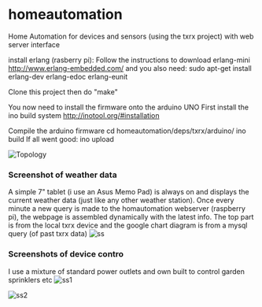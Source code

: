 homeautomation
==============

Home Automation for devices and sensors (using the txrx project) with web server interface 

install erlang (rasberry pi):
Follow the instructions to download erlang-mini
http://www.erlang-embedded.com/
and you also need:
sudo apt-get install erlang-dev erlang-edoc erlang-eunit

Clone this project
then do "make"

You now need to install the firmware onto the arduino UNO
First install the ino build system
http://inotool.org/#installation

Compile the arduino firmware
cd homeautomation/deps/txrx/arduino/
ino build
If all went good:
ino upload

![Topology](https://github.com/epkboan/epkboan.github.io/blob/master/topology.png?raw=true "Topology")


### Screenshot of weather data
A simple 7" tablet (i use an Asus Memo Pad) is always on and displays the current weather data (just like any other weather station). Once every minute a new query is made to the homautomation webserver (raspberry pi), the webpage is assembled dynamically with the latest info. The top part is from the local txrx device and the google chart diagram is from a mysql query (of past txrx data) 
![ss](https://github.com/epkboan/epkboan.github.io/blob/master/homeautomation_ss.jpg?raw=true "Screenshot weather")

### Screenshots of device contro
I use a mixture of standard power outlets and own built to control garden sprinklers etc
![ss1](https://github.com/epkboan/epkboan.github.io/blob/master/mobile1.png?raw=true "Screenshot mobile 1")

![ss2](https://github.com/epkboan/epkboan.github.io/blob/master/mobile2.png?raw=true "Screenshot mobile 2")


